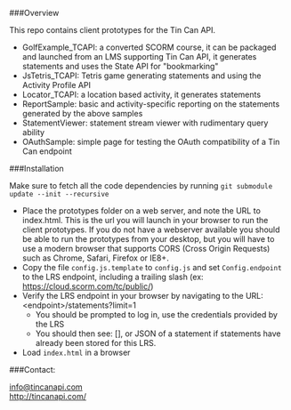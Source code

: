 ###Overview

This repo contains client prototypes for the Tin Can API.

* GolfExample\_TCAPI: a converted SCORM course, it can be packaged and launched from an LMS supporting Tin Can API, it generates statements and uses the State API for "bookmarking"
* JsTetris\_TCAPI: Tetris game generating statements and using the Activity Profile API
* Locator\_TCAPI: a location based activity, it generates statements
* ReportSample: basic and activity-specific reporting on the statements generated by the above samples
* StatementViewer: statement stream viewer with rudimentary query ability
* OAuthSample: simple page for testing the OAuth compatibility of a Tin Can endpoint

###Installation

Make sure to fetch all the code dependencies by running ```git submodule update --init --recursive```

* Place the prototypes folder on a web server, and note the URL to index.html. This is the url you will launch in your browser to run the client prototypes. If you do not have a webserver available you should be able to run the prototypes from your desktop, but you will have to use a modern browser that supports CORS (Cross Origin Requests) such as Chrome, Safari, Firefox or IE8+.
* Copy the file `config.js.template` to `config.js` and set `Config.endpoint` to the LRS endpoint, including a trailing slash (ex: https://cloud.scorm.com/tc/public/)
* Verify the LRS endpoint in your browser by navigating to the URL: &lt;endpoint&gt;/statements?limit=1
	* You should be prompted to log in, use the credentials provided by the LRS
	* You should then see: [], or JSON of a statement if statements have already been stored for this LRS.
* Load `index.html` in a browser

###Contact:

info@tincanapi.com<br>
http://tincanapi.com/
